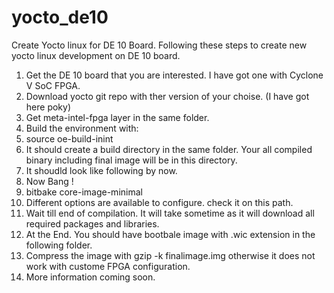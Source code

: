 # yocto_de10
Create Yocto linux for DE 10 Board.
Following these steps to create new yocto linux development on DE 10 board.
1. Get the DE 10 board that you are interested. I have got one with Cyclone V SoC FPGA.
2. Download yocto git repo with ther version of your choise. (I have got here poky)
3. Get meta-intel-fpga layer in the same folder.
4. Build the environment with:
5. source oe-build-inint
6. It should create a build directory in the same folder. Your all compiled binary including final image will be in this directory.
7. It shoudld look like following by now.
8. Now Bang !
9. bitbake core-image-minimal
10. Different options are available to configure. check it on this path.
11. Wait till end of compilation. It will take sometime as it will download all required packages and libraries.
12. At the End. You should have bootbale image with .wic extension in the following folder.
13. Compress the image with gzip -k finalimage.img otherwise it does not work with custome FPGA configuration.
14. More information coming soon.
